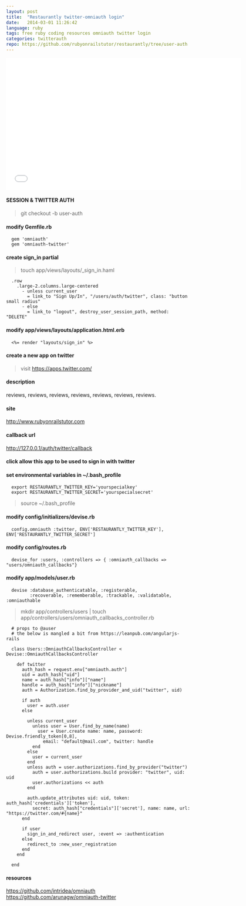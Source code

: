 ```yaml
---
layout: post
title:  "Restaurantly twitter-omniauth login"
date:   2014-03-01 11:26:42
language: ruby
tags: free ruby coding resources omniauth twitter login
categories: twitterauth
repo: https://github.com/rubyonrailstutor/restaurantly/tree/user-auth
---
```


<iframe width="640" height="360" src="//www.youtube.com/embed/qv41Bl4RhRI?vq=hd1080" frameborder="0" allowfullscreen></iframe>


#### SESSION & TWITTER AUTH

> git checkout -b user-auth

#### modify Gemfile.rb

```
  gem 'omniauth'
  gem 'omniauth-twitter'
```



#### create sign_in partial

> touch app/views/layouts/_sign_in.haml

```
  .row
    .large-2.columns.large-centered
      - unless current_user
        = link_to "Sign Up/In", "/users/auth/twitter", class: "button small radius"
      - else
        = link_to "logout", destroy_user_session_path, method: "DELETE"
```

#### modify app/views/layouts/application.html.erb

```
  <%= render "layouts/sign_in" %>
```

#### create a new app on twitter

> visit https://apps.twitter.com/

#### description
reviews, reviews, reviews, reviews, reviews, reviews, reviews.
#### site
http://www.rubyonrailstutor.com
#### callback url
http://127.0.0.1/auth/twitter/callback
#### click allow this app to be used to sign in with twitter


#### set environmental variables in ~/.bash_profile

```
  export RESTAURANTLY_TWITTER_KEY='yourspecialkey'
  export RESTAURANTLY_TWITTER_SECRET='yourspecialsecret'
```

> source ~/.bash_profile

#### modify config/initializers/devise.rb

```
  config.omniauth :twitter, ENV['RESTAURANTLY_TWITTER_KEY'], ENV['RESTAURANTLY_TWITTER_SECRET']
```

#### modify config/routes.rb

```
  devise_for :users, :controllers => { :omniauth_callbacks => "users/omniauth_callbacks"}
```

#### modify app/models/user.rb

```
  devise :database_authenticatable, :registerable,
         :recoverable, :rememberable, :trackable, :validatable, :omniauthable
```

> mkdir app/controllers/users | touch app/controllers/users/omniauth_callbacks_controller.rb


```
  # props to @auser
  # the below is mangled a bit from https://leanpub.com/angularjs-rails

  class Users::OmniauthCallbacksController < Devise::OmniauthCallbacksController

    def twitter
      auth_hash = request.env["omniauth.auth"]
      uid = auth_hash["uid"]
      name = auth_hash["info"]["name"]
      handle = auth_hash["info"]["nickname"]
      auth = Authorization.find_by_provider_and_uid("twitter", uid)

      if auth
        user = auth.user
      else

        unless current_user
          unless user = User.find_by_name(name)
            user = User.create name: name, password: Devise.friendly_token[0,8],
              email: "default@mail.com", twitter: handle
          end
        else
          user = current_user
        end
        unless auth = user.authorizations.find_by_provider("twitter")
          auth = user.authorizations.build provider: "twitter", uid: uid
          user.authorizations << auth
        end

        auth.update_attributes uid: uid, token: auth_hash['credentials']['token'],
          secret: auth_hash["credentials"]['secret'], name: name, url: "https://twitter.com/#{name}"
      end

      if user
        sign_in_and_redirect user, :event => :authentication
      else
        redirect_to :new_user_registration
      end
    end

  end
```

#### resources

https://github.com/intridea/omniauth
https://github.com/arunagw/omniauth-twitter
